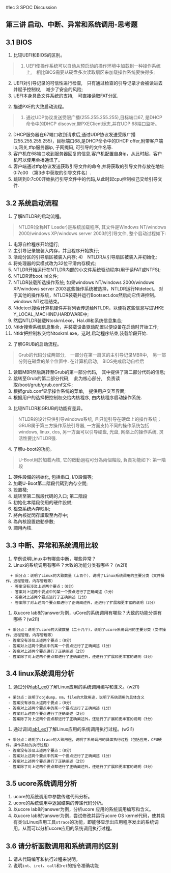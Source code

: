 #lec 3 SPOC Discussion

## 第三讲 启动、中断、异常和系统调用-思考题

## 3.1 BIOS
 1. 比较UEFI和BIOS的区别。

> 1) UEFI使操作系统可以自动从预启动的操作环境中加载到一种操作系统上,　相比BIOS需要从硬盘多次读取扇区来加载操作系统要快得多;　
2) UEFI对引导记录的可信性进行检查,　只有通过检查的引导记录才会被读进去并赋予控制权,　减少了安全的风险;
3) UEFI本身具备文件系统的支持,　可直接读取FAT分区.
 
 2. 描述PXE的大致启动流程。

> 1) 通过UDP协议发送受限广播(255.255.255.255),目标端口67, 是DHCP命令中的DHCP discover,带PXEClient标志,并在UDP 68端口监听。
2) DHCP服务器在67端口收到请求后,通过UDP协议发送受限广播(255.255.255.255)，目标端口68,是DHCP命令中的DHCP offer,附带客户端ip,网关,tftp服务器ip, 子网掩码, 可引导的文件名等.
3) 客户机在68端口收到服务器回复的信息,客户机配置自身ip，从此时起，客户机可以使用单播通讯了。
4) 客户端通过tftp协议发送获取引导文件的命令,并将获取的引导文件存放在地址 0:7c00 （第3步中获取的引导文件名）.
5) 跳转到0:7c00开始执行引导文件中的代码,从此时起cpu控制权己交给引导文件.

## 3.2 系统启动流程
 1. 了解NTLDR的启动流程。

> NTLDR(全称NT Loader)是系统加载程序, 其文件是Windows NT/windows 2000/windows XP/windows server 2003的引导文件, 整个启动过程如下:
1) 电源自检程序开始运行;
2) 主引导记录被装入内存，并且程序开始执行;
3) 活动分区的引导扇区被装入内存;
4)　NTLDR从引导扇区被装入并初始化;
5) 将处理器的实模式改为32位平滑内存模式;
6) NTLDR开始运行在NTLDR内部的小文件系统驱动程序(用于读FAT或NTFS);
7) NTLDR读boot.ini文件;
8) NTLDR装载所选操作系统;
如果windows NT/windows 2000/windows XP/windows server 2003这些操作系统被选择，NTLDR运行Ntdetect。
对于其他的操作系统，NTLDR装载并运行Bootsect.dos然后向它传递控制。
windows NT过程结束。
9) Ntdetect搜索计算机硬件并将列表传送给NTLDR，以便将这些信息写进\\HKE Y_LOCAL_MACHINE\HARDWARE中;
10) 然后NTLDR装载Ntoskrnl.exe，Hal.dll和系统信息集合;
11) Ntldr搜索系统信息集合，并装载设备驱动配置以便设备在启动时开始工作;
12) Ntldr把控制权交给Ntoskrnl.exe，这时,启动程序结束,装载阶段开始.
 
 2. 了解GRUB的启动流程。

> Grub的代码分成两部分,　一部分在第一扇区的主引导记录MBR中,　另一部分则在磁盘的某个位置中.
在计算机启动,　BIOS完成启动自检后
1) 读取MBR然后跳转至Grub的第一部分代码,　其中提供了第二部分代码的信息;
2) 跳转至Grub的第二部分代码,　此为核心部分,　负责读取/boot/grub/grub.conf文件;
3) 根据grub.conf显示操作系统的菜单,　提供用户交互界面;
4) 根据用户的选择把控制权交给内核程序, 由内核程序启动操作系统.
 
 3. 比较NTLDR和GRUB的功能有差异。

> NTLDR的设计只供引导windows系统, 且只能引导在硬盘上的操作系统；
GRUB属于第三方操作系统引导器, 一方面支持不同的操作系统包括windows, linux, dos, 另一方面可以引导硬盘, 光盘, 网络上的操作系统, 灵活性要比NTLDR强.
 
 4. 了解u-boot的功能。

 > U-Boot用於加載內核, 它的啟動過程可分為兩個階段, 負責功能如下:
第一階段
1) 硬件設備的初始化, 包括串口, I/O設備等; 
2) 加載U-Boot第二階段代碼到內存空間; 
3) 設置棧; 
4) 跳转至第二階段代碼的入口; 
第二階段
1) 初始化本階段使用的硬件設備; 
2) 檢查系统內存映射; 
3) 將內核從閃存讀取至內存中; 
4) 為內核設置啟動參數; 
5) 調用內核.

## 3.3 中断、异常和系统调用比较
 1. 举例说明Linux中有哪些中断，哪些异常？
 1. Linux的系统调用有哪些？大致的功能分类有哪些？  (w2l1)

```
  + 采分点：说明了Linux的大致数量（上百个），说明了Linux系统调用的主要分类（文件操作，进程管理，内存管理等）
  - 答案没有涉及上述两个要点；（0分）
  - 答案对上述两个要点中的某一个要点进行了正确阐述（1分）
  - 答案对上述两个要点进行了正确阐述（2分）
  - 答案除了对上述两个要点都进行了正确阐述外，还进行了扩展和更丰富的说明（3分）
 ```
 
 1. 以ucore lab8的answer为例，uCore的系统调用有哪些？大致的功能分类有哪些？(w2l1)
 
 ```
  + 采分点：说明了ucore的大致数量（二十几个），说明了ucore系统调用的主要分类（文件操作，进程管理，内存管理等）
  - 答案没有涉及上述两个要点；（0分）
  - 答案对上述两个要点中的某一个要点进行了正确阐述（1分）
  - 答案对上述两个要点进行了正确阐述（2分）
  - 答案除了对上述两个要点都进行了正确阐述外，还进行了扩展和更丰富的说明（3分）
 ```
 
## 3.4 linux系统调用分析
 1. 通过分析[lab1_ex0](https://github.com/chyyuu/ucore_lab/blob/master/related_info/lab1/lab1-ex0.md)了解Linux应用的系统调用编写和含义。(w2l1)
 

 ```
  + 采分点：说明了objdump，nm，file的大致用途，说明了系统调用的具体含义
  - 答案没有涉及上述两个要点；（0分）
  - 答案对上述两个要点中的某一个要点进行了正确阐述（1分）
  - 答案对上述两个要点进行了正确阐述（2分）
  - 答案除了对上述两个要点都进行了正确阐述外，还进行了扩展和更丰富的说明（3分）
 
 ```
 
 1. 通过调试[lab1_ex1](https://github.com/chyyuu/ucore_lab/blob/master/related_info/lab1/lab1-ex1.md)了解Linux应用的系统调用执行过程。(w2l1)
 

 ```
  + 采分点：说明了strace的大致用途，说明了系统调用的具体执行过程（包括应用，CPU硬件，操作系统的执行过程）
  - 答案没有涉及上述两个要点；（0分）
  - 答案对上述两个要点中的某一个要点进行了正确阐述（1分）
  - 答案对上述两个要点进行了正确阐述（2分）
  - 答案除了对上述两个要点都进行了正确阐述外，还进行了扩展和更丰富的说明（3分）
 ```
 
## 3.5 ucore系统调用分析
 1. ucore的系统调用中参数传递代码分析。
 1. ucore的系统调用中返回结果的传递代码分析。
 1. 以ucore lab8的answer为例，分析ucore 应用的系统调用编写和含义。
 1. 以ucore lab8的answer为例，尝试修改并运行ucore OS kernel代码，使其具有类似Linux应用工具`strace`的功能，即能够显示出应用程序发出的系统调用，从而可以分析ucore应用的系统调用执行过程。
 
## 3.6 请分析函数调用和系统调用的区别
 1. 请从代码编写和执行过程来说明。
   1. 说明`int`、`iret`、`call`和`ret`的指令准确功能
 

